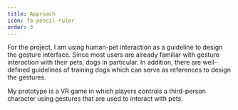 ```yaml
---
title: Approach
icon: fa-pencil-ruler
order: 3
---
```


For the project, I am using human-pet interaction as a guideline to design the gesture interface. Since most users are already familiar with gesture interaction with their pets, dogs in particular. In addition, there are well-defined guidelines of training dogs which can serve as references to design the gestures.

My prototype is a VR game in which players controls a third-person character using gestures that are used to interact with pets.
